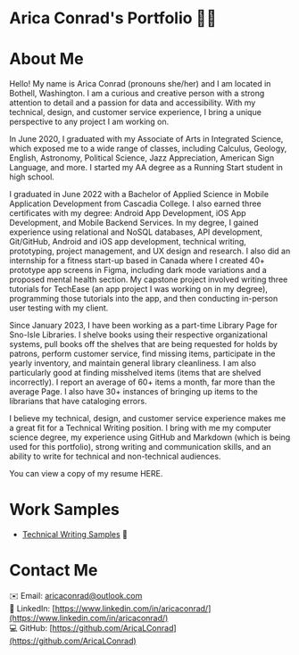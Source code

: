 # Arica Conrad's Portfolio 👩‍💻

# About Me

Hello! My name is Arica Conrad (pronouns she/her) and I am located in Bothell, Washington. I am a curious and creative person with a strong attention to detail and a passion for data and accessibility. With my technical, design, and customer service experience, I bring a unique perspective to any project I am working on. 

In June 2020, I graduated with my Associate of Arts in Integrated Science, which exposed me to a wide range of classes, including Calculus, Geology, English, Astronomy, Political Science, Jazz Appreciation, American Sign Language, and more. I started my AA degree as a Running Start student in high school.

I graduated in June 2022 with a Bachelor of Applied Science in Mobile Application Development from Cascadia College. I also earned three certificates with my degree: Android App Development, iOS App Development, and Mobile Backend Services. In my degree, I gained experience using relational and NoSQL databases, API development, Git/GitHub, Android and iOS app development, technical writing, prototyping, project management, and UX design and research. I also did an internship for a fitness start-up based in Canada where I created 40+ prototype app screens in Figma, including dark mode variations and a proposed mental health section. My capstone project involved writing three tutorials for TechEase (an app project I was working on in my degree), programming those tutorials into the app, and then conducting in-person user testing with my client.

Since January 2023, I have been working as a part-time Library Page for Sno-Isle Libraries. I shelve books using their respective organizational systems, pull books off the shelves that are being requested for holds by patrons, perform customer service, find missing items, participate in the yearly inventory, and maintain general library cleanliness. I am also particularly good at finding misshelved items (items that are shelved incorrectly). I report an average of 60+ items a month, far more than the average Page. I also have 30+ instances of bringing up items to the librarians that have cataloging errors.

I believe my technical, design, and customer service experience makes me a great fit for a Technical Writing position. I bring with me my computer science degree, my experience using GitHub and Markdown (which is being used for this portfolio), strong writing and communication skills, and an ability to write for technical and non-technical audiences.

You can view a copy of my resume HERE.

# Work Samples

- [Technical Writing Samples](technical-writing-samples/technical-writing-samples.md) 📝
<!-- [Graphic Design Samples](graphic-design-samples/graphic-design-samples.md) 🎨 -->

# Contact Me

✉️ Email: [aricaconrad@outlook.com](mailto:aricaconrad@outlook.com)
<br>
💼 LinkedIn: [https://www.linkedin.com/in/aricaconrad/](https://www.linkedin.com/in/aricaconrad/)
<br>
💻 GitHub: [https://github.com/AricaLConrad](https://github.com/AricaLConrad)
